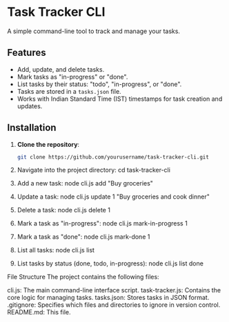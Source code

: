 # Task Tracker CLI

A simple command-line tool to track and manage your tasks.

## Features
- Add, update, and delete tasks.
- Mark tasks as "in-progress" or "done".
- List tasks by their status: "todo", "in-progress", or "done".
- Tasks are stored in a `tasks.json` file.
- Works with Indian Standard Time (IST) timestamps for task creation and updates.

## Installation

1. **Clone the repository**:

   ```bash
   git clone https://github.com/yourusername/task-tracker-cli.git
2. Navigate into the project directory:
   cd task-tracker-cli


3. Add a new task:
   node cli.js add "Buy groceries"
4. Update a task:
   node cli.js update 1 "Buy groceries and cook dinner"
5. Delete a task:
   node cli.js delete 1
6. Mark a task as "in-progress":
  node cli.js mark-in-progress 1
7. Mark a task as "done":
  node cli.js mark-done 1
8. List all tasks:
  node cli.js list
9. List tasks by status (done, todo, in-progress):
  node cli.js list done

File Structure
The project contains the following files:

cli.js: The main command-line interface script.
task-tracker.js: Contains the core logic for managing tasks.
tasks.json: Stores tasks in JSON format.
.gitignore: Specifies which files and directories to ignore in version control.
README.md: This file.
